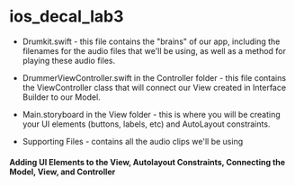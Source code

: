 # ios_decal_lab3

- Drumkit.swift - this file contains the "brains" of our app, including the filenames for the audio files that we'll be using, as well as a method for playing these audio files.

- DrummerViewController.swift in the Controller folder - this file contains the ViewController class that will connect our View created in Interface Builder to our Model.

- Main.storyboard in the View folder - this is where you will be creating your UI elements (buttons, labels, etc) and AutoLayout constraints. 

- Supporting Files - contains all the audio clips we'll be using

#### Adding UI Elements to the View, Autolayout Constraints, Connecting the Model, View, and Controller

